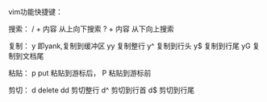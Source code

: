 vim功能快捷键：

搜索：
	/ + 内容  从上向下搜索
	? + 内容  从下向上搜索

复制：
	y 即yank,复制到缓冲区
	yy 复制整行
	y^ 复制到行头
	y$ 复制到行尾
	yG 复制到文档尾

粘贴：
	p put 粘贴到游标后，
	P     粘贴到游标前

剪切：
	d delete 
	dd 剪切整行
	d^ 剪切到行首
	d$ 剪切到行尾
	

